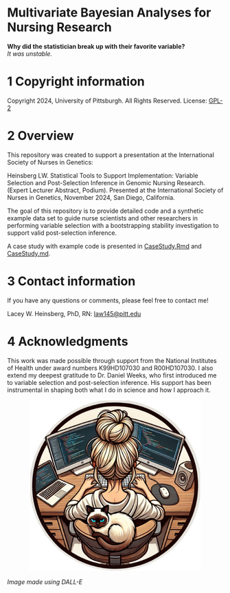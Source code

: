 Multivariate Bayesian Analyses for Nursing Research
================

<!-- README.md is generated from README.Rmd. Please edit that file -->

**Why did the statistician break up with their favorite variable?**  
*It was unstable.*

# 1 Copyright information

Copyright 2024, University of Pittsburgh. All Rights Reserved. License:
[GPL-2](https://www.gnu.org/licenses/old-licenses/gpl-2.0.en.html)

# 2 Overview

This repository was created to support a presentation at the
International Society of Nurses in Genetics:

Heinsberg LW. Statistical Tools to Support Implementation: Variable
Selection and Post-Selection Inference in Genomic Nursing Research.
(Expert Lecturer Abstract, Podium). Presented at the International
Society of Nurses in Genetics, November 2024, San Diego, California.

The goal of this repository is to provide detailed code and a synthetic
example data set to guide nurse scientists and other researchers in
performing variable selection with a bootstrapping stability
investigation to support valid post-selection inference.

A case study with example code is presented in
[CaseStudy.Rmd](CaseStudy.Rmd) and [CaseStudy.md](CaseStudy.md).

# 3 Contact information

If you have any questions or comments, please feel free to contact me!

Lacey W. Heinsberg, PhD, RN: <law145@pitt.edu>

# 4 Acknowledgments

This work was made possible through support from the National Institutes
of Health under award numbers K99HD107030 and R00HD107030. I also extend
my deepest gratitude to Dr. Daniel Weeks, who first introduced me to
variable selection and post-selection inference. His support has been
instrumental in shaping both what I do in science and how I approach it.

<p align="center">

<img src="R_logo.png" alt="" width="400">

</p>
<p align="center" style="font-size: 12px;">

*Image made using DALL-E*

</p>
